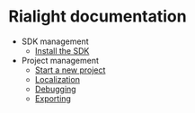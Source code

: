 # Rialight documentation

- SDK management
  - [Install the SDK](./sdk-management/install-the-sdk.md)
- Project management
  - [Start a new project](./project-management/start-a-new-project.md)
  - [Localization](./project-management/localization.md)
  - [Debugging](./project-management/debugging.md)
  - [Exporting](./project-management/exporting.md)